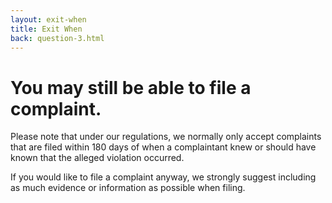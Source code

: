 ```yaml
---
layout: exit-when
title: Exit When
back: question-3.html
---
```


# You may still be able to file a complaint.

Please note that under our regulations, we normally only accept complaints that are filed within 180 days of when a complaintant knew or should have known that the alleged violation occurred.

If you would like to file a complaint anyway, we strongly suggest including as much evidence or information as possible when filing.
